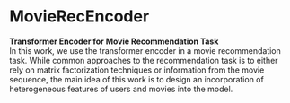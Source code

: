 # MovieRecEncoder
**Transformer Encoder for Movie Recommendation Task** <br>
In this work, we use the transformer encoder in a movie recommendation task. While common approaches to the recommendation task is to either rely on matrix factorization techniques or information from the movie sequence, the main idea of this work is to design an incorporation of heterogeneous features of users and movies into the model.
